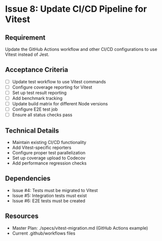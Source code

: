 # Issue 8: Update CI/CD Pipeline for Vitest

## Requirement
Update the GitHub Actions workflow and other CI/CD configurations to use Vitest instead of Jest.

## Acceptance Criteria
- [ ] Update test workflow to use Vitest commands
- [ ] Configure coverage reporting for Vitest
- [ ] Set up test result reporting
- [ ] Add benchmark tracking
- [ ] Update build matrix for different Node versions
- [ ] Configure E2E test job
- [ ] Ensure all status checks pass

## Technical Details
- Maintain existing CI/CD functionality
- Add Vitest-specific reporters
- Configure proper test parallelization
- Set up coverage upload to Codecov
- Add performance regression checks

## Dependencies
- Issue #4: Tests must be migrated to Vitest
- Issue #5: Integration tests must exist
- Issue #6: E2E tests must be created

## Resources
- Master Plan: ./specs/vitest-migration.md (GitHub Actions example)
- Current .github/workflows files